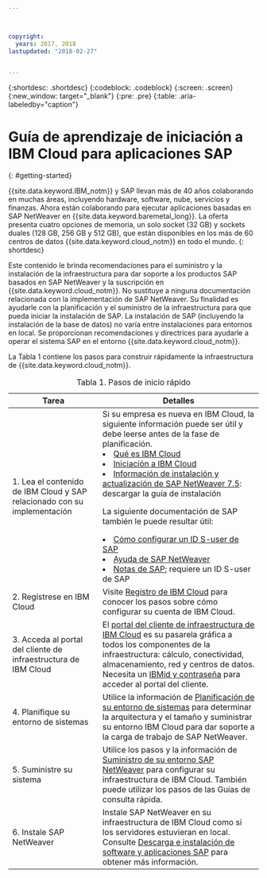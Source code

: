 ```yaml
---



copyright:
  years: 2017, 2018
lastupdated: "2018-02-27"


---
```


{:shortdesc: .shortdesc}
{:codeblock: .codeblock}
{:screen: .screen}
{:new_window: target="_blank"}
{:pre: .pre}
{:table: .aria-labeledby="caption"}

# Guía de aprendizaje de iniciación a IBM Cloud para aplicaciones SAP
{: #getting-started}

{{site.data.keyword.IBM_notm}} y SAP llevan más de 40 años colaborando en muchas áreas, incluyendo hardware, software, nube, servicios y finanzas. Ahora están colaborando para ejecutar aplicaciones basadas en SAP NetWeaver en {{site.data.keyword.baremetal_long}}. La oferta presenta cuatro opciones de memoria, un solo socket (32 GB) y sockets duales (128 GB, 256 GB y 512 GB), que están disponibles en los más de 60 centros de datos {{site.data.keyword.cloud_notm}} en todo el mundo.
{: shortdesc}

Este contenido le brinda recomendaciones para el suministro y la instalación de la infraestructura para dar soporte a los productos SAP basados en SAP NetWeaver y la suscripción en {{site.data.keyword.cloud_notm}}. No sustituye a ninguna documentación relacionada con la implementación de SAP NetWeaver. Su finalidad es ayudarle con la planificación y el suministro de la infraestructura para que pueda iniciar la instalación de SAP. La instalación de SAP (incluyendo la instalación de la base de datos) no varía entre instalaciones para entornos en local. Se proporcionan recomendaciones y directrices para ayudarle a operar el sistema SAP en el entorno {{site.data.keyword.cloud_notm}}.

La Tabla 1 contiene los pasos para construir rápidamente la infraestructura de {{site.data.keyword.cloud_notm}}.
<table>
   <CAPTION>Tabla 1. Pasos de inicio rápido</CAPTION>
   <THEAD>
   <TR>
   <th>Tarea</th>
   <th>Detalles</th>
   </TR>
   </THEAD>
   <TBODY>
   <tr>
   <td>1. Lea el contenido de IBM Cloud y SAP relacionado con su implementación</td>
   <td>Si su empresa es nueva en IBM Cloud, la siguiente información puede ser útil y debe leerse antes de la fase de planificación.
   <li><a href="https://ibm.com/cloud-computing/">Qué es IBM Cloud</a></li>
   <li><a href="https://ibm.com/cloud/get-started">Iniciación a IBM Cloud</a></li>
   <li><a href="https://help.sap.com/nw75#section2">Información de instalación y actualización de SAP NetWeaver 7.5</a>: descargar la guía de instalación</li>
   
   La siguiente documentación de SAP también le puede resultar útil:
   <li><a href="https://www.sapappsdevelopmentpartnercenter.com/en/faq/program-faqs_2/how-to-receive-an-s-user-to-access-the-s_77/">Cómo configurar un ID S-user de SAP</a></li>
   <li><a href="https://help.sap.com/netweaver">Ayuda de SAP NetWeaver</a></li>
   <li><a href="https://support.sap.com">Notas de SAP</a>; requiere un ID S-user de SAP</li>
   </td>
   <tr>
   <td>2. Regístrese en IBM Cloud</td>
   <td>Visite <a href="https://console.bluemix.net/docs/admin/adminpublic.html#signing-up-for-ibm-cloud">Registro de IBM Cloud</a> para conocer los pasos sobre cómo configurar su cuenta de IBM Cloud.</td>
 <tr>
   <td>3. Acceda al portal del cliente de infraestructura de IBM Cloud</td>
   <td>El <a href="https://control.softlayer.com">portal del cliente de infraestructura de IBM Cloud</a> es su pasarela gráfica a todos los componentes de la infraestructura: cálculo, conectividad, almacenamiento, red y centros de datos. Necesita un <a href="https://console.bluemix.net/docs/customer-portal/getting-started.html#getting-started">IBMid y contraseña</a> para acceder al portal del cliente.</td> 
   <tr>
   <td>4. Planifique su entorno de sistemas</td>
   <td>Utilice la información de <a href="sap-planning-your-system-landscape.html#planning-your-system-landscape">Planificación de su entorno de sistemas</a> para determinar la arquitectura y el tamaño y suministrar su entorno IBM Cloud para dar soporte a la carga de trabajo de SAP NetWeaver.</td>  
 <tr>
   <td>5. Suministre su sistema</td>
   <td>Utilice los pasos y la información de <a href="sap-provision-environment.html#provision_environment">Suministro de su entorno SAP NetWeaver</a> para configurar su infraestructura de IBM Cloud. También puede utilizar los pasos de las Guías de consulta rápida.</td>
   <tr>
   <td>6. Instale SAP NetWeaver</td>
   <td>Instale SAP NetWeaver en su infraestructura de IBM Cloud como si los servidores estuvieran en local. Consulte <a href="sap-installing-SAP-landscape.html#install_sap">Descarga e instalación de software y aplicaciones SAP</a> para obtener más información.</td>
   </td>
   </tr>
   </TBODY>
   </table>

